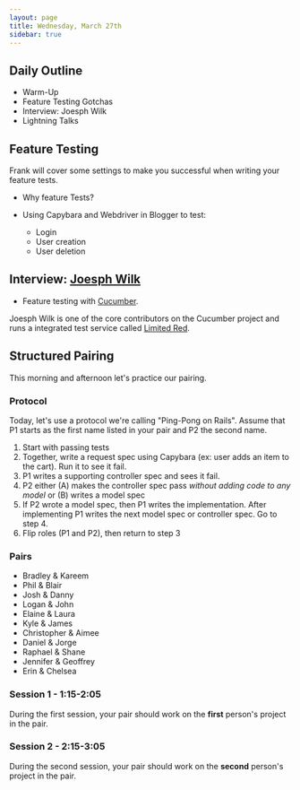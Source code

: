 ```yaml
---
layout: page
title: Wednesday, March 27th
sidebar: true
---
```


## Daily Outline

* Warm-Up
* Feature Testing Gotchas
* Interview: Joesph Wilk
* Lightning Talks

## Feature Testing

Frank will cover some settings to make you successful when writing your feature tests.

* Why feature Tests?

* Using Capybara and Webdriver in Blogger to test:

    * Login
    * User creation
    * User deletion

## Interview: [Joesph Wilk](http://blog.josephwilk.net/)

* Feature testing with [Cucumber](http://cukes.info/).

Joesph Wilk is one of the core contributors on the Cucumber project and runs a integrated test service called [Limited Red](http://www.limited-red.com/).

## Structured Pairing

This morning and afternoon let's practice our pairing.

### Protocol

Today, let's use a protocol we're calling "Ping-Pong on Rails". Assume that P1 starts as the first name listed in your pair and P2 the second name.

1. Start with passing tests
2. Together, write a request spec using Capybara (ex: user adds an item to the cart). Run it to see it fail.
3. P1 writes a supporting controller spec and sees it fail.
4. P2 either (A) makes the controller spec pass *without adding code to any model* or (B) writes a model spec
5. If P2 wrote a model spec, then P1 writes the implementation. After implementing P1 writes the next model spec or controller spec. Go to step 4.
7. Flip roles (P1 and P2), then return to step 3

### Pairs

* Bradley & Kareem
* Phil & Blair
* Josh & Danny
* Logan & John
* Elaine & Laura
* Kyle & James
* Christopher & Aimee
* Daniel & Jorge
* Raphael & Shane
* Jennifer & Geoffrey
* Erin & Chelsea

### Session 1 - 1:15-2:05

During the first session, your pair should work on the **first** person's project in the pair.

### Session 2 - 2:15-3:05

During the second session, your pair should work on the **second** person's project in the pair.
